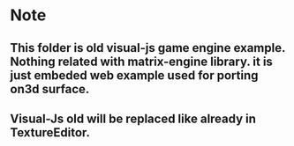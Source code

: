 
# Note

## This folder is old visual-js game engine example. Nothing related with matrix-engine library. it is just embeded web example used for porting on3d surface.

## Visual-Js old will be replaced like already in TextureEditor.

